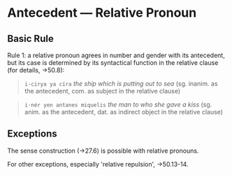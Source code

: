 # Antecedent &mdash; Relative Pronoun

## Basic Rule

Rule 1: a relative pronoun agrees in number and gender with its antecedent, but its
case is determined by its syntactical function in the relative clause (for details, &rarr;50.8):

> `i·cirya ya círa` *the ship which is putting out to sea* (sg. inanim. as the antecedent, com. as subject in the relative clause)

> `i·nér yen antanes miquelis` *the man to who she gave a kiss* (sg. anim. as the antecedent, dat. as indirect object in the relative clause)

## Exceptions

The sense construction (&rarr;27.6) is possible with relative pronouns.

For other exceptions, especially 'relative repulsion', &rarr;50.13-14.